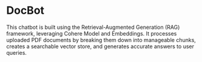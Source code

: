 # DocBot
This chatbot is built using the Retrieval-Augmented Generation (RAG) framework, leveraging Cohere Model and Embeddings. It processes uploaded PDF documents by breaking them down into manageable chunks, creates a searchable vector store, and generates accurate answers to user queries.

